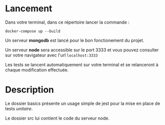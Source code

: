 # Lancement

Dans votre terminal, dans ce répertoire lancer la commande :

``` docker-compose up --build  ```

Un serveur **mongodb** est lancé pour le bon fonctionement du projet.

Un serveur **node** sera accessible sur le port 3333 et vous pouvez consulter sur votre navigateur avec l'url ``` localhost:3333 ```


Les tests se lancent automatiquement sur votre terminal et se relanceront à chaque modification effectuée.

# Description

Le dossier basics présente un usage simple de jest pour la mise en place de tests *unitaire*.

Le dossier src lui contient le code du serveur node.